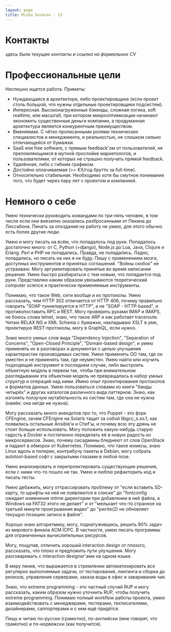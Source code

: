 ```yaml
---
layout: page
title: Misha Gusarov - CV
---
```


# Контакты

_здесь были текущие контакты и ссылка на формальное CV_

# Профессиональные цели

Неспешно ищется работа. Приметы:

- Нуждающаяся в архитекторе, либо проектировщике (если проект столь большой, что нужны отдельные проектировщики подсистем).
- Интересная. Высоконагруженные бэкенды, сложная логика, soft realtime, или масштаб, при котором микрооптимизации начинают экономить существенные деньги компании, а продуманная архитектура является конкурентным преимуществом.
- Вменяемая. С чётко прописанными ролями технических специалистов и менеджмента, и реальностью, не слишком сильно отличающейся от бумажки.
- SaaS или free software, с прямым feedback'ом от пользователей, не преломляющимся в мутной прослойке маркетологов, и пользователями, от которых не страшно получать прямой feedback.
- Удалённая, либо с гибким графиком.
- Достойно оплачиваемая (>= €X/год брутто за full-time).
- Относительно стабильная. Необходимо хотя бы смутное понимание того, что будет через пару лет с проектом и компанией.

# Немного о себе

Умею технически руководить командами по три-пять человек, в том числе если они
внезапно оказались разбросанными от Пекина до Лиссабона. Пинать за опоздания на
работу не умею, для этого обычно есть более другие люди.

Умею и могу писать на всём, что попадалось под руки. Попадалось достаточно
много: от C, Python (+django), Node.js до Lua, Java, Clojure и Erlang. Perl и
PHP не попадались. Правда, не попадались. Ладно, попадались, но писать на них я
не буду. Пишу с применением мозга, доступных инструментов и принятых соглашений.
"Войны скобок" не устраиваю. Могу аргументировать принятые во время написания
решения. Умею быстро разбираться с тем новым, что попадается под руки.
Представляю каким образом увязываются теоретический computer science и
практически применяемые инструменты.

Понимаю, что такое Web, сети вообще и их протоколы. Умею рассказать, чем HTTP
302 отличается от HTTP 406, почему правильно говорить "SOAP туннелируется в
HTTP", а не "SOAP - HTTP-based", и противопоставить RPC и REST. Могу проверить
руками IMAP и IMAPS, не боюсь слова telnet, знаю, что такое ARP и как работает
traceroute. Читаю RELAX NG и XML Schema с бумажки, накладываю XSLT в уме,
проектирую REST-протоколы, могу в GraphQL, если нужно.

Знаю много умных слов вида "Dependency Injection", "Separation of Concerns",
"Open-Closed Principle", "Domain-based design", и умею применять их в
разговорах и документах с целью улучшения характеристик производимых систем.
Умею применять ОО там, где он уместен и не применять там, где неуместен. Умею
найти или изучить подходящий инструмент в последнем случае, либо выстроить
объектную модель в первом так, чтобы при внимательном разглядывании эта
объектная модель не превращалась в набор умных структур и операций над ними.
Имею опыт проектирования протоколов и форматов данных. Умею пользоваться словами
из книги "банды четырёх" и других каталогов различного вида паттернов. Знаю,
как изгонять ползучую мутабельность из систем там, где она не нужна (намёк: она
нигде не нужна).

Могу рассказать много анекдотов про то, что Puppet - это форк CFEngine, зачем
CFEngine на Solaris тащит за собой libgcc_s.so.1, как появились остальные
Ansible'и и Chef'ы, и почему всю эту дрянь не стоит больше использовать. Могу
положить какую-нибудь старую гадость в Docker и постепенно переделать её в новую
радость из микросервисов. Знаю, почему сисадмины бледнеют от слов OpenStack и
падают в обморок от Kubernetes. Понимаю, что такое юниксы, знаю Linux вдоль и
поперек, контрибучу пакеты в Debian, могу собрать autotool-based софт с
закрытыми глазами в любой позе.

Умею анализировать и перепроектировать существующие решения, если с ними
что-то пошло не так. Умею и люблю рефакторить код и писать тесты.

Умею дебажить, могу оттрассировать проблему от "если вставить SD-карту, то
шрифты на ней не появляются в списке" до "fontconfig ожидает изменения mtime
директории при добавлении в неё файла, а Windows на FAT32 этого не делает" и от
"мелькает что-то странное на третьей минуте проигрывания видео" до "pwrite(2) не
обновляет текущую позицию записи в файле".

Хорошо знаю алгоритмику, могу, поднатужившись, решить 90% задач из мирового
финала ACM ICPC. В частности, умею писать программы для ограниченных
вычислительных ресурсов.

Могу, пощупав, отличить хороший interaction design от плохого, рассказать, что
плохо и предложить пути улучшения. Могу разговаривать с interaction designer'ами
на одном языке.

В меру ленив, что выражается в стремлении автоматизировать все регулярно
выполняемые задачи, от тестирования, линтинга и сборки до релизов, управления
серверами, заказа воды в офис и заваривания чая.

Знаю, что extreme programming - это частный случай RUP и могу рассказать, каким
образом нужно уточнить RUP, чтобы получить extreme programming. Понимаю полный
workflow работы проекта, умею взаимодействовать с менеджерами, тестерами,
техписателями, дизайнерами, саппортерами и с кем ещё придётся.

Пишу и читаю по-русски (грамотно), по-английски (мне говорят, что грамотно) и
по-норвежски (как получится).
